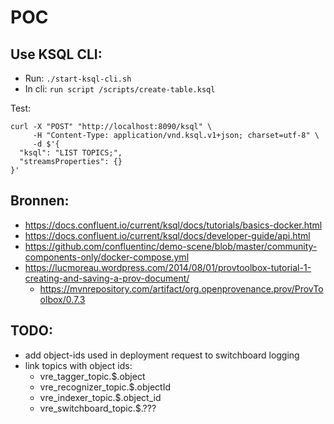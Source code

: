 # POC

## Use KSQL CLI:
- Run: `./start-ksql-cli.sh`
- In cli: `run script /scripts/create-table.ksql`

Test:
```
curl -X "POST" "http://localhost:8090/ksql" \
     -H "Content-Type: application/vnd.ksql.v1+json; charset=utf-8" \
     -d $'{
  "ksql": "LIST TOPICS;",
  "streamsProperties": {}
}'
```

## Bronnen:
- https://docs.confluent.io/current/ksql/docs/tutorials/basics-docker.html
- https://docs.confluent.io/current/ksql/docs/developer-guide/api.html
- https://github.com/confluentinc/demo-scene/blob/master/community-components-only/docker-compose.yml
- https://lucmoreau.wordpress.com/2014/08/01/provtoolbox-tutorial-1-creating-and-saving-a-prov-document/
  - https://mvnrepository.com/artifact/org.openprovenance.prov/ProvToolbox/0.7.3
  
## TODO:
- add object-ids used in deployment request to switchboard logging
- link topics with object ids:
  - vre_tagger_topic.$.object
  - vre_recognizer_topic.$.objectId
  - vre_indexer_topic.$.object_id
  - vre_switchboard_topic.$.???
